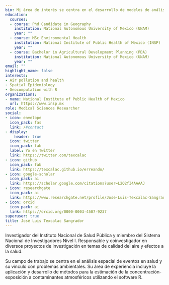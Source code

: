 ```yaml
---
bio: Mi área de interés se centra en el desarrollo de modelos de análisis espacial para la estimación de exposición humana a contaminantes ambientales usando R
education:
  courses:
  - course: Phd Candidate in Geography
    institution: National Autonomous University of Mexico (UNAM)
    year: ""
  - course: MSc Environmental Health
    institution: National Institute of Public Health of Mexico (INSP)
    year: ""
  - course: Bachelor in Agricultural Development Planning (PDA)
    institution: National Autonomous University of Mexico (UNAM)
    year: ""
email: ""
highlight_name: false
interests:
- Air pollution and health
- Spatial Epidemiology
- Geocomputation with R
organizations:
- name: National Institute of Public Health of Mexico
  url: https://www.insp.mx
role: Medical Sciences Researcher
social:
- icon: envelope
  icon_pack: fas
  link: /#contact
- display:
    header: true
  icon: twitter
  icon_pack: fab
  label: Yo en Twitter
  link: https://twitter.com/texcalac
- icon: github
  icon_pack: fab
  link: https://texcalac.github.io/erreando/
- icon: google-scholar
  icon_pack: ai
  link: https://scholar.google.com/citations?user=L2Q2fI4AAAAJ
- icon: researchgate
  icon_pack: ai
  link: https://www.researchgate.net/profile/Jose-Luis-Texcalac-Sangrador
- icon: orcid
  icon_pack: ai
  link: https://orcid.org/0000-0003-4507-9237
superuser: true
title: José Luis Texcalac Sangrador
---
```


Investigador del Instituto Nacional de Salud Pública y miembro del Sistema Nacional de Investigadores Nivel I. Responsable y coinvestigador en diversos proyectos de investigación en temas de calidad del aire y efectos a la salud.

Su campo de trabajo se centra en el análisis espacial de eventos en salud y su vínculo con problemas ambientales. Su área de experiencia incluye la aplicación y desarrollo de métodos para la estimación de la concentración-exposición a contaminantes atmosféricos utilizando el software R.
